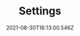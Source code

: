 ---
title: Settings
slug: settings
description: 
date: '2021-08-30T16:13:00.546Z'
lastmod: '2021-08-30T16:13:01.763Z'
weight: 7
---